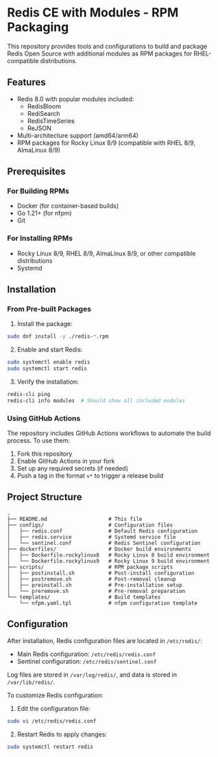 # Redis CE with Modules - RPM Packaging

This repository provides tools and configurations to build and package Redis Open Source with additional modules as RPM packages for RHEL-compatible distributions.

## Features

- Redis 8.0 with popular modules included:
  - RedisBloom
  - RediSearch
  - RedisTimeSeries
  - ReJSON
- Multi-architecture support (amd64/arm64)
- RPM packages for Rocky Linux 8/9 (compatible with RHEL 8/9, AlmaLinux 8/9)

## Prerequisites

### For Building RPMs

- Docker (for container-based builds)
- Go 1.21+ (for nfpm)
- Git

### For Installing RPMs

- Rocky Linux 8/9, RHEL 8/9, AlmaLinux 8/9, or other compatible distributions
- Systemd

## Installation

### From Pre-built Packages

1. Install the package:

```bash
sudo dnf install -y ./redis-*.rpm
```

2. Enable and start Redis:

```bash
sudo systemctl enable redis
sudo systemctl start redis
```

3. Verify the installation:

```bash
redis-cli ping
redis-cli info modules  # Should show all included modules
```

### Using GitHub Actions

The repository includes GitHub Actions workflows to automate the build process. To use them:

1. Fork this repository
2. Enable GitHub Actions in your fork
3. Set up any required secrets (if needed)
4. Push a tag in the format `v*` to trigger a release build

## Project Structure

```
.
├── README.md                    # This file
├── configs/                     # Configuration files
│   ├── redis.conf               # Default Redis configuration
│   ├── redis.service            # Systemd service file
│   └── sentinel.conf            # Redis Sentinel configuration
├── dockerfiles/                 # Docker build environments
│   ├── Dockerfile.rockylinux8   # Rocky Linux 8 build environment
│   └── Dockerfile.rockylinux9   # Rocky Linux 9 build environment
├── scripts/                     # RPM package scripts
│   ├── postinstall.sh           # Post-install configuration
│   ├── postremove.sh            # Post-removal cleanup
│   ├── preinstall.sh            # Pre-installation setup
│   └── preremove.sh             # Pre-removal preparation
└── templates/                   # Build templates
    └── nfpm.yaml.tpl            # nfpm configuration template
```

## Configuration

After installation, Redis configuration files are located in `/etc/redis/`:

- Main Redis configuration: `/etc/redis/redis.conf`
- Sentinel configuration: `/etc/redis/sentinel.conf`

Log files are stored in `/var/log/redis/`, and data is stored in `/var/lib/redis/`.

To customize Redis configuration:

1. Edit the configuration file:

```bash
sudo vi /etc/redis/redis.conf
```

2. Restart Redis to apply changes:

```bash
sudo systemctl restart redis
```
